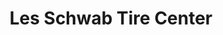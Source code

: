 ---
title: "Les Schwab Tire Center"
url: /portland/les-schwab-tire-center-northeast-columbia-boulevard/
shop: tyres
---